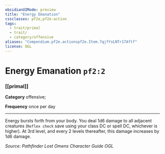 ```yaml
---
obsidianUIMode: preview
title: "Energy Emanation"
cssclasses: pf2e,pf2e-action
tags:
  - trait/primal
  - trait/
  - category/offensive
aliases: "Compendium.pf2e.actionspf2e.Item.7qjfYsLNTr17Aftf"
license: OGL
---
```

# Energy Emanation `pf2:2`

### [[primal]]

**Category** offensive; 




**Frequency** once per day

* * *

Energy bursts forth from your body. You deal 1d6 damage to all adjacent creatures (`Reflex check` save using your class DC or spell DC, whichever is higher). At 3rd level, and every 2 levels thereafter, this damage increases by 1d6 damage.

*Source: Pathfinder Lost Omens Character Guide*
*OGL*
